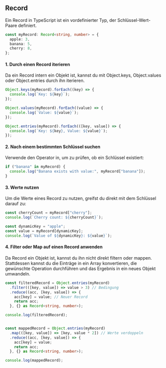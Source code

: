 ## Record

Ein Record in TypeScript ist ein vordefinierter Typ, der Schlüssel-Wert-Paare definiert.

```typescript
const myRecord: Record<string, number> = {
  apple: 3,
  banana: 5,
  cherry: 8,
};
```

#### 1. Durch einen Record iterieren

Da ein Record intern ein Objekt ist, kannst du mit Object.keys, Object.values oder Object.entries durch ihn iterieren.

```typescript
Object.keys(myRecord).forEach((key) => {
  console.log(`Key: ${key}`);
});

Object.values(myRecord).forEach((value) => {
  console.log(`Value: ${value}`);
});

Object.entries(myRecord).forEach(([key, value]) => {
  console.log(`Key: ${key}, Value: ${value}`);
});
```

#### 2. Nach einem bestimmten Schlüssel suchen

Verwende den Operator in, um zu prüfen, ob ein Schlüssel existiert:

```typescript
if ("banana" in myRecord) {
  console.log("Banana exists with value:", myRecord["banana"]);
}
```

#### 3. Werte nutzen

Um die Werte eines Record zu nutzen, greifst du direkt mit dem Schlüssel darauf zu:

```typescript
const cherryCount = myRecord["cherry"];
console.log(`Cherry count: ${cherryCount}`);

const dynamicKey = "apple";
const value = myRecord[dynamicKey];
console.log(`Value of ${dynamicKey}: ${value}`);
```

#### 4. Filter oder Map auf einen Record anwenden

Da Record ein Objekt ist, kannst du ihn nicht direkt filtern oder mappen. Stattdessen kannst du die Einträge in ein Array konvertieren, die gewünschte Operation durchführen und das Ergebnis in ein neues Objekt umwandeln.

```typescript
const filteredRecord = Object.entries(myRecord)
  .filter(([key, value]) => value > 3) // Bedingung
  .reduce((acc, [key, value]) => {
    acc[key] = value; // Neuer Record
    return acc;
  }, {} as Record<string, number>);

console.log(filteredRecord);


const mappedRecord = Object.entries(myRecord)
  .map(([key, value]) => [key, value * 2]) // Werte verdoppeln
  .reduce((acc, [key, value]) => {
    acc[key] = value;
    return acc;
  }, {} as Record<string, number>);

console.log(mappedRecord);
```